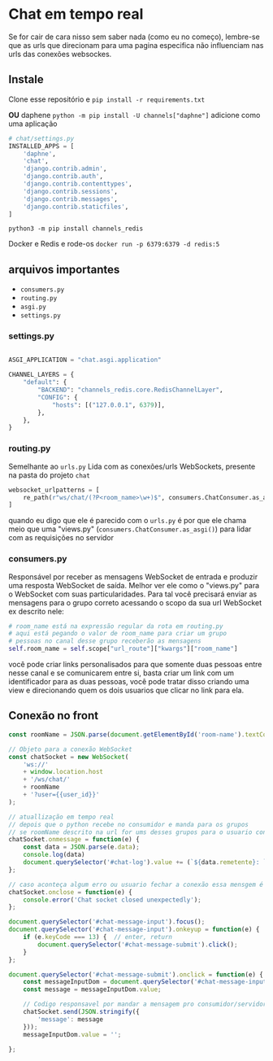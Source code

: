 # Chat em tempo real
Se for cair de cara nisso sem saber nada (como eu no começo), lembre-se que as urls que direcionam para uma pagina especifica não influenciam nas urls das conexões websockes.

## Instale
Clone esse repositório e ```pip install -r requirements.txt```

**OU**
daphene ```python -m pip install -U channels["daphne"]```
adicione como uma aplicação
```python
# chat/settings.py
INSTALLED_APPS = [
    'daphne',
    'chat',
    'django.contrib.admin',
    'django.contrib.auth',
    'django.contrib.contenttypes',
    'django.contrib.sessions',
    'django.contrib.messages',
    'django.contrib.staticfiles',
]
```

```python3 -m pip install channels_redis```

Docker e Redis e rode-os ```docker run -p 6379:6379 -d redis:5```


## arquivos importantes
* ```consumers.py```
* ```routing.py```
* ```asgi.py```
* ```settings.py```


### settings.py
```python

ASGI_APPLICATION = "chat.asgi.application"

CHANNEL_LAYERS = {
    "default": {
        "BACKEND": "channels_redis.core.RedisChannelLayer",
        "CONFIG": {
            "hosts": [("127.0.0.1", 6379)],
        },
    },
}

```

### routing.py
Semelhante ao ```urls.py```
Lida com as conexões/urls WebSockets, presente na pasta do projeto ```chat```
```python
websocket_urlpatterns = [
    re_path(r"ws/chat/(?P<room_name>\w+)$", consumers.ChatConsumer.as_asgi()),
]
```
quando eu digo que ele é parecido com o ```urls.py```
é por que ele chama meio que uma "views.py" (```consumers.ChatConsumer.as_asgi()```) para lidar com as requisições no servidor

### consumers.py
Responsável por receber as mensagens WebSocket de entrada e produzir uma resposta WebSocket de saída.
Melhor ver ele como o "views.py" para o WebSocket com suas particularidades.
Para tal você precisará enviar as mensagens para o grupo correto acessando o scopo da sua url WebSocket
ex descrito nele:
```python
# room_name está na expressão regular da rota em routing.py
# aqui está pegando o valor de room_name para criar um grupo
# pessoas no canal desse grupo receberão as mensagens
self.room_name = self.scope["url_route"]["kwargs"]["room_name"] 
```
você pode criar links personalisados para que somente duas pessoas entre nesse canal e se comunicarem entre si, basta criar um link com um identificador para as duas pessoas, você pode tratar disso criando uma view e direcionando quem os dois usuarios que clicar no link para ela.

## Conexão no front
```javascript
const roomName = JSON.parse(document.getElementById('room-name').textContent);

// Objeto para a conexão WebSocket
const chatSocket = new WebSocket(
    'ws://'
    + window.location.host
    + '/ws/chat/'
    + roomName
    + '?user={{user_id}}'
);

// atuallização em tempo real
// depois que o python recebe no consumidor e manda para os grupos
// se roomName descrito na url for ums desses grupos para o usuario conectado neste canal a mensagem vem para cá
chatSocket.onmessage = function(e) {
    const data = JSON.parse(e.data);
    console.log(data)
    document.querySelector('#chat-log').value += (`${data.remetente}: ` + data.message + '\n');
};

// caso aconteça algum erro ou usuario fechar a conexão essa mensgem é gerada
chatSocket.onclose = function(e) {
    console.error('Chat socket closed unexpectedly');
};

document.querySelector('#chat-message-input').focus();
document.querySelector('#chat-message-input').onkeyup = function(e) {
    if (e.keyCode === 13) {  // enter, return
        document.querySelector('#chat-message-submit').click();
    }
};

document.querySelector('#chat-message-submit').onclick = function(e) {
    const messageInputDom = document.querySelector('#chat-message-input');
    const message = messageInputDom.value;

    // Codigo responsavel por mandar a mensagem pro consumidor/servidor WebSocket
    chatSocket.send(JSON.stringify({
        'message': message
    }));
    messageInputDom.value = '';

};

```